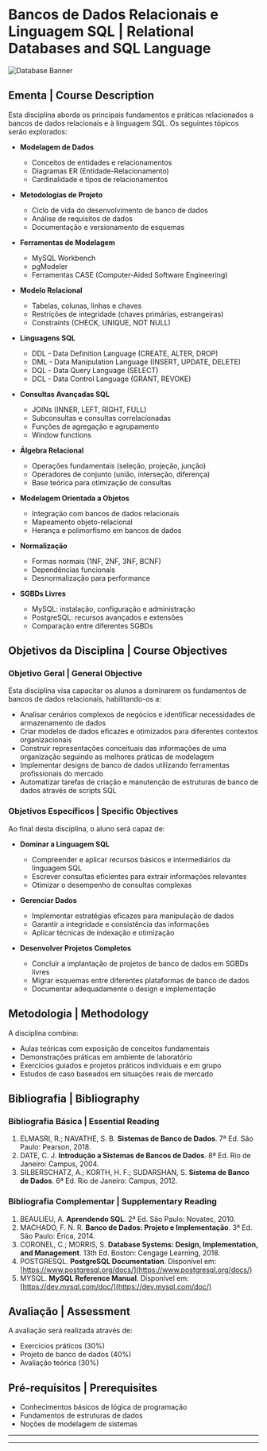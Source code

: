 
# Bancos de Dados Relacionais e Linguagem SQL | Relational Databases and SQL Language

![Database Banner](/api/placeholder/800/200)

## Ementa | Course Description

Esta disciplina aborda os principais fundamentos e práticas relacionados a bancos de dados relacionais e à linguagem SQL. Os seguintes tópicos serão explorados:

* **Modelagem de Dados**
  * Conceitos de entidades e relacionamentos
  * Diagramas ER (Entidade-Relacionamento)
  * Cardinalidade e tipos de relacionamentos

* **Metodologias de Projeto**
  * Ciclo de vida do desenvolvimento de banco de dados
  * Análise de requisitos de dados
  * Documentação e versionamento de esquemas

* **Ferramentas de Modelagem**
  * MySQL Workbench
  * pgModeler
  * Ferramentas CASE (Computer-Aided Software Engineering)

* **Modelo Relacional**
  * Tabelas, colunas, linhas e chaves
  * Restrições de integridade (chaves primárias, estrangeiras)
  * Constraints (CHECK, UNIQUE, NOT NULL)

* **Linguagens SQL**
  * DDL - Data Definition Language (CREATE, ALTER, DROP)
  * DML - Data Manipulation Language (INSERT, UPDATE, DELETE)
  * DQL - Data Query Language (SELECT)
  * DCL - Data Control Language (GRANT, REVOKE)

* **Consultas Avançadas SQL**
  * JOINs (INNER, LEFT, RIGHT, FULL)
  * Subconsultas e consultas correlacionadas
  * Funções de agregação e agrupamento
  * Window functions

* **Álgebra Relacional**
  * Operações fundamentais (seleção, projeção, junção)
  * Operadores de conjunto (união, interseção, diferença)
  * Base teórica para otimização de consultas

* **Modelagem Orientada a Objetos**
  * Integração com bancos de dados relacionais
  * Mapeamento objeto-relacional
  * Herança e polimorfismo em bancos de dados

* **Normalização**
  * Formas normais (1NF, 2NF, 3NF, BCNF)
  * Dependências funcionais
  * Desnormalização para performance

* **SGBDs Livres**
  * MySQL: instalação, configuração e administração
  * PostgreSQL: recursos avançados e extensões
  * Comparação entre diferentes SGBDs

## Objetivos da Disciplina | Course Objectives

### Objetivo Geral | General Objective

Esta disciplina visa capacitar os alunos a dominarem os fundamentos de bancos de dados relacionais, habilitando-os a:

* Analisar cenários complexos de negócios e identificar necessidades de armazenamento de dados
* Criar modelos de dados eficazes e otimizados para diferentes contextos organizacionais
* Construir representações conceituais das informações de uma organização seguindo as melhores práticas de modelagem
* Implementar designs de banco de dados utilizando ferramentas profissionais do mercado
* Automatizar tarefas de criação e manutenção de estruturas de banco de dados através de scripts SQL

### Objetivos Específicos | Specific Objectives

Ao final desta disciplina, o aluno será capaz de:

* **Dominar a Linguagem SQL**
  * Compreender e aplicar recursos básicos e intermediários da linguagem SQL
  * Escrever consultas eficientes para extrair informações relevantes
  * Otimizar o desempenho de consultas complexas

* **Gerenciar Dados**
  * Implementar estratégias eficazes para manipulação de dados
  * Garantir a integridade e consistência das informações
  * Aplicar técnicas de indexação e otimização

* **Desenvolver Projetos Completos**
  * Concluir a implantação de projetos de banco de dados em SGBDs livres
  * Migrar esquemas entre diferentes plataformas de banco de dados
  * Documentar adequadamente o design e implementação

## Metodologia | Methodology

A disciplina combina:
* Aulas teóricas com exposição de conceitos fundamentais
* Demonstrações práticas em ambiente de laboratório
* Exercícios guiados e projetos práticos individuais e em grupo
* Estudos de caso baseados em situações reais de mercado

## Bibliografia | Bibliography

### Bibliografia Básica | Essential Reading

1. ELMASRI, R.; NAVATHE, S. B. **Sistemas de Banco de Dados**. 7ª Ed. São Paulo: Pearson, 2018.
2. DATE, C. J. **Introdução a Sistemas de Bancos de Dados**. 8ª Ed. Rio de Janeiro: Campus, 2004.
3. SILBERSCHATZ, A.; KORTH, H. F.; SUDARSHAN, S. **Sistema de Banco de Dados**. 6ª Ed. Rio de Janeiro: Campus, 2012.

### Bibliografia Complementar | Supplementary Reading

1. BEAULIEU, A. **Aprendendo SQL**. 2ª Ed. São Paulo: Novatec, 2010.
2. MACHADO, F. N. R. **Banco de Dados: Projeto e Implementação**. 3ª Ed. São Paulo: Érica, 2014.
3. CORONEL, C.; MORRIS, S. **Database Systems: Design, Implementation, and Management**. 13th Ed. Boston: Cengage Learning, 2018.
4. POSTGRESQL. **PostgreSQL Documentation**. Disponível em: [https://www.postgresql.org/docs/](https://www.postgresql.org/docs/)
5. MYSQL. **MySQL Reference Manual**. Disponível em: [https://dev.mysql.com/doc/](https://dev.mysql.com/doc/)

## Avaliação | Assessment

A avaliação será realizada através de:
* Exercícios práticos (30%)
* Projeto de banco de dados (40%)
* Avaliação teórica (30%)

## Pré-requisitos | Prerequisites

* Conhecimentos básicos de lógica de programação
* Fundamentos de estruturas de dados
* Noções de modelagem de sistemas

---



---
